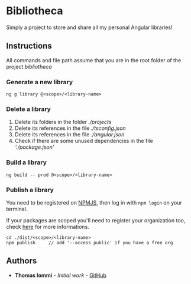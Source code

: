 # Bibliotheca

Simply a project to store and share all my personal Angular libraries!

## Instructions

All commands and file path assume that you are in the root folder of the project _bibliotheca_

### Generate a new library

`ng g library @<scope>/<library-name>`

### Delete a library

1) Delete its folders in the folder _./projects_
2) Delete its references in the file _./tsconfig.json_
3) Delete its references in the file _./angular.json_
4) Check if there are some unused dependencies in the file _'./package.json'_ 

### Build a library

`ng build -- prod @<scope>/<library-name>`

### Publish a library

You need to be registered on [NPMJS](https://www.npmjs.com/), then log in with `npm login` on your terminal.

If your packages are scoped you'll need to register your organization too, check [here](https://docs.npmjs.com/orgs/) for more informations.

```
cd ./dist/<scope>/<library-name>
npm publish     // add '--access public' if you have a free org 
```

## Authors 

* __Thomas Iommi__ - _Initial work_ - [GitHub](https://github.com/ThomasIommi)
